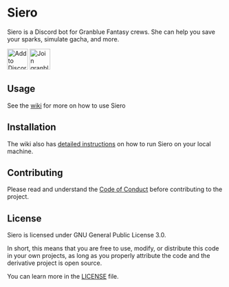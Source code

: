 # Siero
Siero is a Discord bot for Granblue Fantasy crews. She can help you save your sparks, simulate gacha, and more.

[<img src="https://i.imgur.com/bnSI8Ow.png" height=48 alt="Add to Discord"/>](https://discord.com/api/oauth2/authorize?client_id=539533389187776523&permissions=8192&scope=bot) [<img src="https://i.imgur.com/xsgDiGS.png" height=48 alt="Join granblue-tools on Discord"/>](https://discord.gg/6929HA6)

## Usage
See the [wiki](https://github.com/jedmund/siero-bot/wiki) for more on how to use Siero

## Installation
The wiki also has [detailed instructions](https://github.com/jedmund/siero-bot/wiki/For-development) on how to run Siero on your local machine.

## Contributing
Please read and understand the [Code of Conduct](https://github.com/jedmund/siero-bot/blob/master/CONTRIBUTING.md) before contributing to the project.

## License
Siero is licensed under GNU General Public License 3.0.

In short, this means that you are free to use, modify, or distribute this code in your own projects, as long as you properly attribute the code and the derivative project is open source. 

You can learn more in the [LICENSE](https://github.com/jedmund/siero-bot/blob/master/LICENSE) file.
